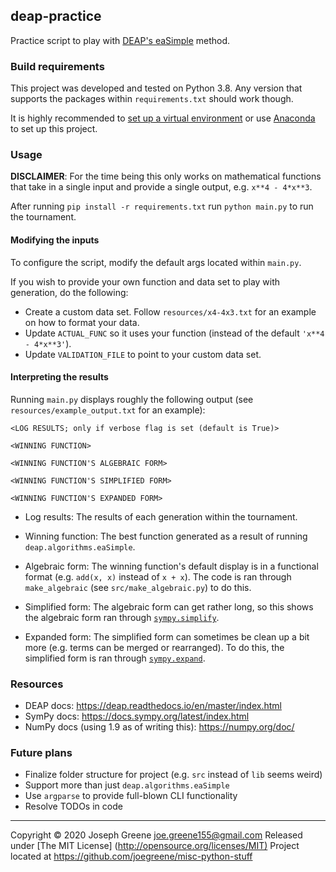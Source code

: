 ## deap-practice

Practice script to play with [DEAP's eaSimple](https://deap.readthedocs.io/en/master/api/algo.html#deap.algorithms.eaSimple)
method.

### Build requirements

This project was developed and tested on Python 3.8. Any version that supports the packages within
`requirements.txt` should work though.

It is highly recommended to [set up a virtual environment](https://docs.python.org/3/tutorial/venv.html)
or use [Anaconda](https://www.anaconda.com/products/individual) to set up this project.

### Usage

__DISCLAIMER__: For the time being this only works on mathematical functions that take in a single
input and provide a single output, e.g. `x**4 - 4*x**3`.

After running `pip install -r requirements.txt` run `python main.py` to run the tournament.

#### Modifying the inputs

To configure the script, modify the default args located within `main.py`.

If you wish to provide your own function and data set to play with generation, do the following:

- Create a custom data set. Follow `resources/x4-4x3.txt` for an example on how to format your data.
- Update `ACTUAL_FUNC` so it uses your function (instead of the default `'x**4 - 4*x**3'`).
- Update `VALIDATION_FILE` to point to your custom data set.

#### Interpreting the results

Running `main.py` displays roughly the following output (see `resources/example_output.txt` for
an example):

```
<LOG RESULTS; only if verbose flag is set (default is True)>

<WINNING FUNCTION>

<WINNING FUNCTION'S ALGEBRAIC FORM>

<WINNING FUNCTION'S SIMPLIFIED FORM>

<WINNING FUNCTION'S EXPANDED FORM>
```

- Log results: The results of each generation within the tournament.
- Winning function: The best function generated as a result of running `deap.algorithms.eaSimple`.
- Algebraic form: The winning function's default display is in a functional format (e.g. `add(x, x)`
instead of `x + x`). The code is ran through `make_algebraic` (see `src/make_algebraic.py`) to do
this.

- Simplified form: The algebraic form can get rather long, so this shows the algebraic form ran
through [`sympy.simplify`](https://docs.sympy.org/latest/tutorial/simplification.html#simplify).
- Expanded form: The simplified form can sometimes be clean up a bit more (e.g. terms can be merged
or rearranged). To do this, the simplified form is ran through
[`sympy.expand`](https://docs.sympy.org/latest/tutorial/simplification.html#expand).

### Resources

- DEAP docs: <https://deap.readthedocs.io/en/master/index.html>
- SymPy docs: <https://docs.sympy.org/latest/index.html>
- NumPy docs (using 1.9 as of writing this): <https://numpy.org/doc/>

### Future plans

- Finalize folder structure for project (e.g. `src` instead of `lib` seems weird)
- Support more than just `deap.algorithms.eaSimple`
- Use `argparse` to provide full-blown CLI functionality
- Resolve TODOs in code

-------------------------------------------------------------------------------

Copyright &copy; 2020 Joseph Greene <joe.greene155@gmail.com>
Released under [The MIT License] (<http://opensource.org/licenses/MIT)>
Project located at <https://github.com/joegreene/misc-python-stuff>
